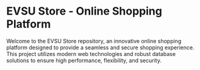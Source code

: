 # EVSU Store - Online Shopping Platform

Welcome to the EVSU Store repository, an innovative online shopping platform designed to provide a seamless and secure shopping experience. This project utilizes modern web technologies and robust database solutions to ensure high performance, flexibility, and security.
